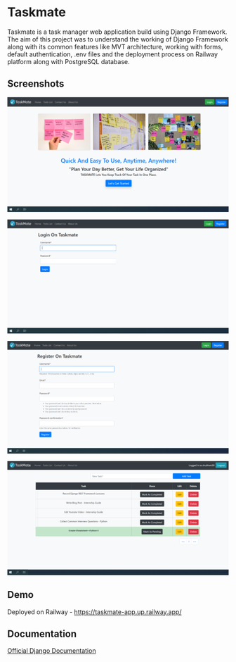 
# Taskmate

Taskmate is a task manager web application build using Django Framework. The aim of this project was to understand the working of Django Framework along with its common features like MVT architecture, working with forms, default authentication, .env files and the deployment process on Railway platform along with PostgreSQL database.


## Screenshots

![App Screenshot](https://raw.githubusercontent.com/ShubhamSarda/random-resources/main/images/taskmate-1.png)

![App Screenshot](https://raw.githubusercontent.com/ShubhamSarda/random-resources/main/images/taskmate-2.png)

![App Screenshot](https://raw.githubusercontent.com/ShubhamSarda/random-resources/main/images/taskmate-3.png)

![App Screenshot](https://raw.githubusercontent.com/ShubhamSarda/random-resources/main/images/taskmate-4.png)

## Demo

Deployed on Railway - https://taskmate-app.up.railway.app/
  
## Documentation

[Official Django Documentation](https://www.djangoproject.com/)